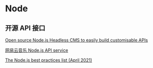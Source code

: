 # Node

## 开源 API 接口

[Open source Node.js Headless CMS to easily build customisable APIs](https://github.com/strapi/strapi)

[网易云音乐 Node.js API service](https://github.com/Binaryify/NeteaseCloudMusicApi)

[The Node.js best practices list (April 2021)](https://github.com/goldbergyoni/nodebestpractices?utm_source=gold_browser_extension)
